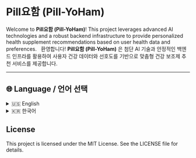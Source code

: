 # Pill요함 (Pill-YoHam)

Welcome to **Pill요함 (Pill-YoHam)**! This project leverages advanced AI technologies and a robust backend infrastructure to provide personalized health supplement recommendations based on user health data and preferences.&nbsp;&nbsp;
환영합니다! **Pill요함 (Pill-YoHam)** 은 첨단 AI 기술과 안정적인 백엔드 인프라를 활용하여 사용자 건강 데이터와 선호도를 기반으로 맞춤형 건강 보조제 추천 서비스를 제공합니다.

---

## 🌐 Language / 언어 선택
<details>
<summary>🇺🇸 English</summary>

## Table of Contents

1. [Overview](#overview)
2. [Features](#features)
3. [Technologies Used](#technologies-used)
4. [Project Structure](#project-structure)
5. [Setup](#setup)
6. [How It Works](#how-it-works)
7. [Endpoints](#endpoints)
8. [Future Improvements](#future-improvements)
9. [License](#License)

---

## Overview

This project focuses on utilizing user health data, preferences, and modern AI techniques to recommend the most suitable health supplements. The system processes stored supplement data and compares it against user input using advanced embedding models and vector similarity calculations.

---

## Features

- **Personalized Recommendations**: Tailored suggestions based on health conditions, goals, and allergies.
- **Vector-Based Similarity Matching**: High-accuracy matching using cosine similarity and embeddings.
- **RAG (Retrieval-Augmented Generation)**: Efficient use of AI models to reduce token costs and provide accurate responses.
- **Caching**: Speeds up repeated queries by storing results locally.
- **Scalable Backend**: Flask server for processing, with support for MongoDB.
- **Dynamic Data Processing**: Real-time analysis and data augmentation.

---

## Technologies Used

- **Backend**: Flask, Python
- **Database**: MongoDB
- **AI Models**: OpenAI GPT, Vector Embeddings
- **Search Augmentation**: Retrieval-Augmented Generation (RAG)
- **Web Framework**: Spring Boot (for frontend integration)
- **Frontend**: JSP, Bootstrap
- **Deployment**: Docker (optional)

---

## Project Structure

```plaintext
health-supplements/
├── ai/
│   ├── app.py                # Flask server entry point
│   ├── routes/
│   │   ├── data_routes.py    # Handles external data fetching
│   │   ├── gpt_routes.py     # AI interactions
│   │   ├── recommendation_routes.py  # Recommendation logic
│   ├── services/
│   │   ├── recommendation_service.py # Main recommendation logic
│   │   ├── embeddings_service.py     # Handles embeddings
│   │   ├── cache_service.py          # Caching layer
│   ├── utils/
│   │   ├── helpers.py                # Preprocessing and vector generation
│   │   ├── config.py                 # Configuration (API keys, DB URIs)
│   ├── models/
│   │   ├── chatgpt_integration.py    # GPT integration
│   │   ├── embeddings.py             # Embedding generation
├── web/
│   ├── src/
│   │   ├── main/
│   │   │   ├── java/com/supplements/ # Spring Boot backend
│   │   │   ├── resources/templates/  # JSP templates
├── README.md                         # Project documentation
├── requirements.txt                  # Python dependencies
```

---

## Setup

**Prerequisites**
- Python 3.8+
- MongoDB installed and running
- API keys for OpenAI and external health data API

---

## How It Works

**1.Data Collection**:
- Fetch health supplement data via an external API.
- Store data in MongoDB.

**2.User Input**:
- Collect user health details (e.g., age, conditions, allergies, goals).

**3.Recommendation Process**:
- Generate embeddings for user input and stored product data.
- Compare vectors using cosine similarity.
- Retrieve the top matching supplements.
- Use GPT to refine recommendations.

---

## Endpoints

**Flask Server**
1. POST /api/fetch-and-save

- Fetch and save external API data to MongoDB.

2. POST /api/generate-response

- Interact with GPT for product suggestions.

3. POST /api/recommend

- Recommend supplements based on user input.

---

## Future Improvements

- **Expand AI Model Integration**: Include Claude or other models for cost-efficiency.
- **User Authentication**: Secure login and personalized dashboards.
- **Enhanced Search**: Implement advanced filtering and sorting options.

---

## Project Retrospectives
[![Notion Icon](https://upload.wikimedia.org/wikipedia/commons/e/e9/Notion-logo.svg)](https://www.notion.so/your-notion-doc-link)

---
</details>

<details>
<summary>🇰🇷 한국어</summary>

## 목차

1. [개요](#개요)
2. [주요 기능](#주요-기능)
3. [사용 기술](#사용-기술)
4. [프로젝트 구조](#프로젝트-구조)
5. [실행](#실행)
6. [작동 방식](#작동-방식)
7. [엔드포인트](#엔드포인트)
8. [향후 개선 사항](#향후-개선-사항)
9. [라이센스](#License)

---

## 개요

**Pill요함**은 사용자 건강 데이터와 선호도를 기반으로 가장 적합한 건강 보조제를 추천하기 위해 최신 AI 기술을 활용합니다. 저장된 보조제 데이터를 처리하고 사용자의 입력과 비교하여 고급 임베딩 모델과 벡터 유사도 계산을 활용합니다.

---

## 주요 기능

- **맞춤형 추천**: 건강 상태, 목표, 알레르기에 기반한 맞춤형 추천.
- **벡터 기반 유사도 매칭**: 코사인 유사도 및 임베딩을 활용한 고정밀 매칭.
- **RAG (Retrieval-Augmented Generation)**: 효율적인 AI 모델 사용으로 비용 절감 및 정확한 응답 제공.
- **캐싱**: 반복된 요청의 결과를 로컬에 저장하여 속도 향상.
- **확장 가능한 백엔드**: MongoDB를 지원하는 Flask 서버.
- **동적 데이터 처리**: 실시간 분석 및 데이터 증강.

---

## 사용 기술

- **백엔드**: Flask, Python
- **데이터베이스**: MongoDB
- **AI 모델**: OpenAI GPT, 벡터 임베딩
- **검색 증강**: Retrieval-Augmented Generation (RAG)
- **웹 프레임워크**: Spring Boot
- **프론트엔드**: JSP, Bootstrap
- **배포**: Docker (선택 사항)

---

## 프로젝트 구조

```plaintext
health-supplements/
├── ai/
│   ├── app.py                # Flask server entry point
│   ├── routes/
│   │   ├── data_routes.py    # Handles external data fetching
│   │   ├── gpt_routes.py     # AI interactions
│   │   ├── recommendation_routes.py  # Recommendation logic
│   ├── services/
│   │   ├── recommendation_service.py # Main recommendation logic
│   │   ├── embeddings_service.py     # Handles embeddings
│   │   ├── cache_service.py          # Caching layer
│   ├── utils/
│   │   ├── helpers.py                # Preprocessing and vector generation
│   │   ├── config.py                 # Configuration (API keys, DB URIs)
│   ├── models/
│   │   ├── chatgpt_integration.py    # GPT integration
│   │   ├── embeddings.py             # Embedding generation
├── web/
│   ├── src/
│   │   ├── main/
│   │   │   ├── java/com/supplements/ # Spring Boot backend
│   │   │   ├── resources/templates/  # JSP templates
├── README.md                         # Project documentation
├── requirements.txt                  # Python dependencies
```
---

## 실행

**필수 조건**
- Python 3.8+
- MongoDB 설치 및 실행
- OpenAI 및 외부 건강 데이터 API 키

---

## 작동 방식

**1. 데이터 수집**:
- 외부 API를 통해 건강 보조제 데이터를 가져옵니다.
- 데이터를 MongoDB에 저장합니다.

**2. 사용자 입력**:
- 사용자 건강 정보(예: 나이, 건강 상태, 알레르기, 목표 등)를 수집합니다.

**3. 추천 프로세스**:
- 사용자 입력과 저장된 제품 데이터를 기반으로 임베딩을 생성합니다.
- 코사인 유사도를 사용하여 벡터를 비교합니다.
- 가장 일치하는 건강 보조제를 검색합니다.
- GPT를 사용해 추천을 세부적으로 조정합니다.

---

## 엔드포인트

**Flask 서버**
1. POST /api/fetch-and-save  
   - 외부 API 데이터를 가져와 MongoDB에 저장합니다.

2. POST /api/generate-response  
   - GPT와 상호작용하여 제품 추천을 생성합니다.

3. POST /api/recommend  
   - 사용자 입력에 기반하여 건강 보조제를 추천합니다.

---

## 향후 개선 사항

- **AI 모델 통합 확대**: 비용 효율성을 위해 Claude 또는 기타 모델 통합.
- **사용자 인증**: 안전한 로그인 및 개인화된 대시보드 제공.
- **고급 검색**: 고급 필터링 및 정렬 옵션 구현.

---

## 프로젝트 회고록
[![Notion Icon](https://upload.wikimedia.org/wikipedia/commons/e/e9/Notion-logo.svg)](https://www.notion.so/your-notion-doc-link)

---
</details>

## License

This project is licensed under the MIT License. See the LICENSE file for details.

